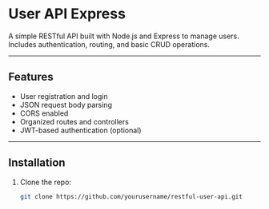 # User API Express

A simple RESTful API built with Node.js and Express to manage users.  
Includes authentication, routing, and basic CRUD operations.

---

## Features

- User registration and login
- JSON request body parsing
- CORS enabled
- Organized routes and controllers
- JWT-based authentication (optional)

---

## Installation

1. Clone the repo:  
   ```bash
   git clone https://github.com/yourusername/restful-user-api.git


   
